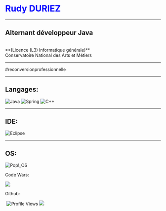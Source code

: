 

<h1 style="color:#0000ff;">Rudy DURIEZ</h1>
<hr>
<h2> Alternant développeur Java</h2> 
<br>
**(Licence (L3) Informatique générale)**
<br>
  Conservatoire National des Arts et Métiers
<hr>
#reconversionprofessionnelle
</p>
<hr>
<h2>Langages:</h2>
  
![Java](https://img.shields.io/badge/java-%23ED8B00.svg?style=for-the-badge&logo=java&logoColor=white) ![Spring](https://img.shields.io/badge/spring-%236DB33F.svg?style=for-the-badge&logo=spring&logoColor=white) ![C++](https://img.shields.io/badge/c++-%2300599C.svg?style=for-the-badge&logo=c%2B%2B&logoColor=white)
 
<hr>

<h2>IDE:</h2>

![Eclipse](https://img.shields.io/badge/Eclipse-FE7A16.svg?style=for-the-badge&logo=Eclipse&logoColor=white)

<hr>

<h2>OS:</h2>

![Pop!\_OS](https://img.shields.io/badge/Pop!_OS-48B9C7?style=for-the-badge&logo=Pop!_OS&logoColor=white)
 
<p>Code Wars:</p>

![](https://www.codewars.com/users/D-Rudy/badges/micro)

<p>Github:</p>

![]()        ![Profile Views](http://img.shields.io/badge/Profile%20Views-1185-blue) ![](https://visitor-badge.glitch.me/badge?page_id=D-Rudy.D-Rudy)
